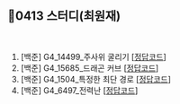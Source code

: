 ## 📘0413 스터디(최원재)
</br>

1. [백준] G4_14499_주사위 굴리기 [[정답코드](https://github.com/daejeon5-algostudy/AlgorithmStudy/blob/main/%EC%8A%A4%ED%84%B0%EB%94%94/0413/%EC%B5%9C%EC%9B%90%EC%9E%AC/Main_bj_14499_%EC%A3%BC%EC%82%AC%EC%9C%84%EA%B5%B4%EB%A6%AC%EA%B8%B0.java)]
2. [백준] G4_15685_드래곤 커브 [[정답코드](https://github.com/daejeon5-algostudy/AlgorithmStudy/blob/main/%EC%8A%A4%ED%84%B0%EB%94%94/0413/%EC%B5%9C%EC%9B%90%EC%9E%AC/Main_bj_15685_%EB%93%9C%EB%9E%98%EA%B3%A4%EC%BB%A4%EB%B8%8C.java)]
3. [백준] G4_1504_특정한 최단 경로 [[정답코드]()]
4. [백준] G4_6497_전력난 [[정답코드](https://github.com/daejeon5-algostudy/AlgorithmStudy/blob/main/%EC%8A%A4%ED%84%B0%EB%94%94/0413/%EC%B5%9C%EC%9B%90%EC%9E%AC/Main_bj_6497_%EC%A0%84%EB%A0%A5%EB%82%9C.java)]  
